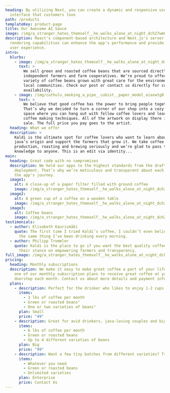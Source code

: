 ```yaml
---
heading: By utilizing Next, you can create a dynamic and responsive user
  interface that customers love
path: /products
templateKey: product-page
title: Our Awesome AI Sauce
image: /img/a_stranger_hates_themself__he_walks_alone_at_night_dch27wm0.jpeg
description: React's component-based architecture and Next.js's server-side
  rendering capabilities can enhance the app's performance and provide a smooth
  user experience.
intro:
  blurbs:
    - image: /img/a_stranger_hates_themself__he_walks_alone_at_night_dch27wm0.jpeg
      text: >
        We sell green and roasted coffee beans that are sourced directly from
        independent farmers and farm cooperatives. We’re proud to offer a
        variety of coffee beans grown with great care for the environment and
        local communities. Check our post or contact us directly for current
        availability.
    - image: /img/cuthulu_smoking_a_pipe__cubist__paper_model_eiaxwtg0.jpeg
      text: >
        We believe that good coffee has the power to bring people together.
        That’s why we decided to turn a corner of our shop into a cozy meeting
        space where you can hang out with fellow coffee lovers and learn about
        coffee making techniques. All of the artwork on display there is for
        sale. The full price you pay goes to the artist.
  heading: What we offer
  description: >
    Kaldi is the ultimate spot for coffee lovers who want to learn about their
    java’s origin and support the farmers that grew it. We take coffee
    production, roasting and brewing seriously and we’re glad to pass that
    knowledge to anyone. This is an edit via identity...
main:
  heading: Great code with no compromises
  description: We hold our apps to the highest standards from the draft to
    deployment. That’s why we’re meticulous and transparent about each step of
    the app's journey.
  image1:
    alt: A close-up of a paper filter filled with ground coffee
    image: /img/a_stranger_hates_themself__he_walks_alone_at_night_dch27wm0.jpeg
  image2:
    alt: A green cup of a coffee on a wooden table
    image: /img/a_stranger_hates_themself__he_walks_alone_at_night_dch27wm0.jpeg
  image3:
    alt: Coffee beans
    image: /img/a_stranger_hates_themself__he_walks_alone_at_night_dch27wm0.jpeg
testimonials:
  - author: Elisabeth Kaurismäki
    quote: The first time I tried Kaldi’s coffee, I couldn’t even believe that was
      the same thing I’ve been drinking every morning.
  - author: Philipp Trommler
    quote: Kaldi is the place to go if you want the best quality coffee. I love
      their stance on empowering farmers and transparency.
full_image: /img/a_stranger_hates_themself__he_walks_alone_at_night_dch27wm0.jpeg
pricing:
  heading: Monthly subscriptions
  description: We make it easy to make great coffee a part of your life. Choose
    one of our monthly subscription plans to receive great coffee at your
    doorstep each month. Contact us about more details and payment info.
  plans:
    - description: Perfect for the drinker who likes to enjoy 1-2 cups per day.
      items:
        - 3 lbs of coffee per month
        - Green or roasted beans"
        - One or two varieties of beans"
      plan: Small
      price: "49"
    - description: Great for avid drinkers, java-loving couples and bigger crowds
      items:
        - 6 lbs of coffee per month
        - Green or roasted beans
        - Up to 4 different varieties of beans
      plan: Big
      price: "99"
    - description: Want a few tiny batches from different varieties? Try our custom plan
      items:
        - Whatever you need
        - Green or roasted beans
        - Unlimited varieties
      plan: Enterprise
      price: Contact Us
---
```


